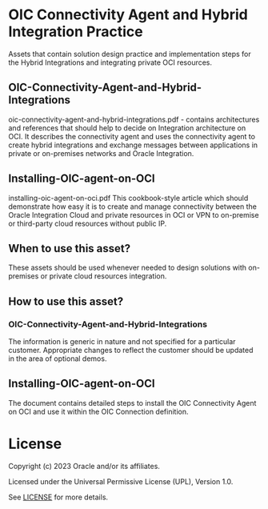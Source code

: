 # OIC Connectivity Agent and Hybrid Integration Practice

Assets that contain solution design practice and implementation steps for the Hybrid Integrations and integrating private OCI resources.

## OIC-Connectivity-Agent-and-Hybrid-Integrations

 oic-connectivity-agent-and-hybrid-integrations.pdf - contains architectures and references that should help to decide on Integration architecture on OCI. It describes the connectivity agent and uses the connectivity agent to create hybrid integrations and exchange messages between applications in private or on-premises networks and Oracle Integration.

## Installing-OIC-agent-on-OCI

 installing-oic-agent-on-oci.pdf This cookbook-style article which should demonstrate how easy it is to create and manage connectivity between the Oracle Integration Cloud and private resources in OCI or VPN to on-premise or third-party cloud resources without public IP.

## When to use this asset?

These assets should be used whenever needed to design solutions with on-premises or private cloud resources integration.

## How to use this asset?

### OIC-Connectivity-Agent-and-Hybrid-Integrations

The information is generic in nature and not specified for a particular customer. Appropriate changes to reflect the customer should be updated in the area of optional demos.

## Installing-OIC-agent-on-OCI

The document contains detailed steps to install the OIC Connectivity Agent on OCI and use it within the OIC Connection definition.

# License

Copyright (c) 2023 Oracle and/or its affiliates.

Licensed under the Universal Permissive License (UPL), Version 1.0.

See [LICENSE](https://github.com/oracle-devrel/technology-engineering/blob/folder-structure/LICENSE) for more details.

